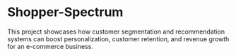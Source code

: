 # Shopper-Spectrum
This project showcases how customer segmentation and recommendation systems can boost personalization, customer retention, and revenue growth for an e-commerce business.
